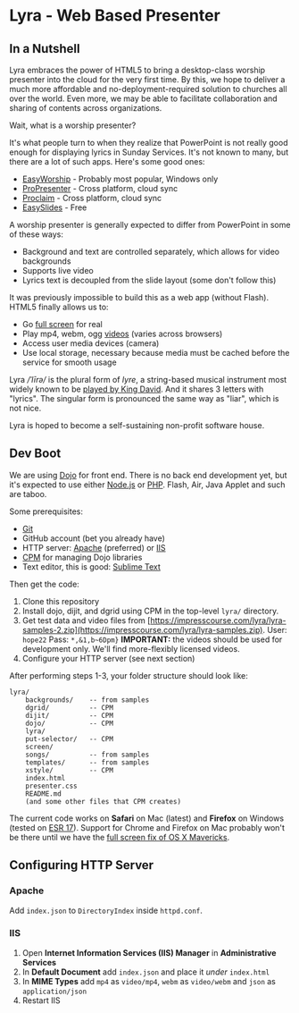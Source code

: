 Lyra - Web Based Presenter
==========================

In a Nutshell
-------------
Lyra embraces the power of HTML5 to bring a desktop-class worship presenter into the cloud for the very first time. By this, we hope to deliver a much more affordable and no-deployment-required solution to churches all over the world. Even more, we may be able to facilitate collaboration and sharing of contents across organizations.

Wait, what is a worship presenter?

It's what people turn to when they realize that PowerPoint is not really good enough for displaying lyrics in Sunday Services. It's not known to many, but there are a lot of such apps. Here's some good ones:

- [EasyWorship](http://www.easyworship.com/) - Probably most popular, Windows only
- [ProPresenter](http://www.renewedvision.com/) - Cross platform, cloud sync
- [Proclaim](http://proclaimonline.com) - Cross platform, cloud sync
- [EasySlides](http://www.easyslides.com/) - Free

A worship presenter is generally expected to differ from PowerPoint in some of these ways:

- Background and text are controlled separately, which allows for video backgrounds
- Supports live video
- Lyrics text is decoupled from the slide layout (some don't follow this)

It was previously impossible to build this as a web app (without Flash). HTML5 finally allows us to:

- Go [full screen](https://developer.mozilla.org/en-US/docs/Web/Guide/DOM/Using_full_screen_mode) for real
- Play mp4, webm, ogg [videos](https://developer.mozilla.org/en-US/docs/Web/HTML/Using_HTML5_audio_and_video) (varies across browsers)
- Access user media devices (camera)
- Use local storage, necessary because media must be cached before the service for smooth usage

Lyra */ˈlīrə/* is the plural form of *lyre*, a string-based musical instrument most widely known to be [played by King David](http://www.biblegateway.com/passage/?search=1%20Samuel%2016:23&version=NIV). And it shares 3 letters with "lyrics". The singular form is pronounced the same way as "liar", which is not nice.

Lyra is hoped to become a self-sustaining non-profit software house.

Dev Boot
--------

We are using [Dojo](http://dojotoolkit.org/) for front end. There is no back end development yet, but it's expected to use either [Node.js](http://nodejs.org/) or [PHP](http://php.net/). Flash, Air, Java Applet and such are taboo.

Some prerequisites:

- [Git](http://git-scm.com/downloads)
- GitHub account (bet you already have)
- HTTP server: [Apache](http://httpd.apache.org/) (preferred) or [IIS](http://www.iis.net/learn/install/installing-iis-7/installing-iis-on-windows-vista-and-windows-7)
- [CPM](https://github.com/kriszyp/cpm) for managing Dojo libraries
- Text editor, this is good: [Sublime Text](http://www.sublimetext.com/)

Then get the code:

1. Clone this repository
2. Install dojo, dijit, and dgrid using CPM in the top-level `lyra/` directory.
3. Get test data and video files from [https://impresscourse.com/lyra/lyra-samples-2.zip](https://impresscourse.com/lyra/lyra-samples.zip). User: `hope22` Pass: `*,&1,b~6Dpm}` **IMPORTANT:** the videos should be used for development only. We'll find more-flexibly licensed videos.
4. Configure your HTTP server (see next section)

After performing steps 1-3, your folder structure should look like:

	lyra/
		backgrounds/	-- from samples
		dgrid/			-- CPM
		dijit/			-- CPM
		dojo/			-- CPM
		lyra/
		put-selector/	-- CPM
		screen/
		songs/			-- from samples
		templates/		-- from samples
		xstyle/			-- CPM
		index.html
		presenter.css
		README.md
		(and some other files that CPM creates)

The current code works on **Safari** on Mac (latest) and **Firefox** on Windows (tested on [ESR 17](http://www.mozilla.org/en-US/firefox/organizations/all.html)). Support for Chrome and Firefox on Mac probably won't be there until we have the [full screen fix of OS X Mavericks](http://www.apple.com/osx/preview/#multiple-displays).

Configuring HTTP Server
-----------------------

### Apache

Add `index.json` to `DirectoryIndex` inside `httpd.conf`.

### IIS

1. Open **Internet Information Services (IIS) Manager** in **Administrative Services**
2. In **Default Document** add `index.json` and place it *under* `index.html`
3. In **MIME Types** add `mp4` as `video/mp4`, `webm` as `video/webm` and `json` as `application/json`
4. Restart IIS

